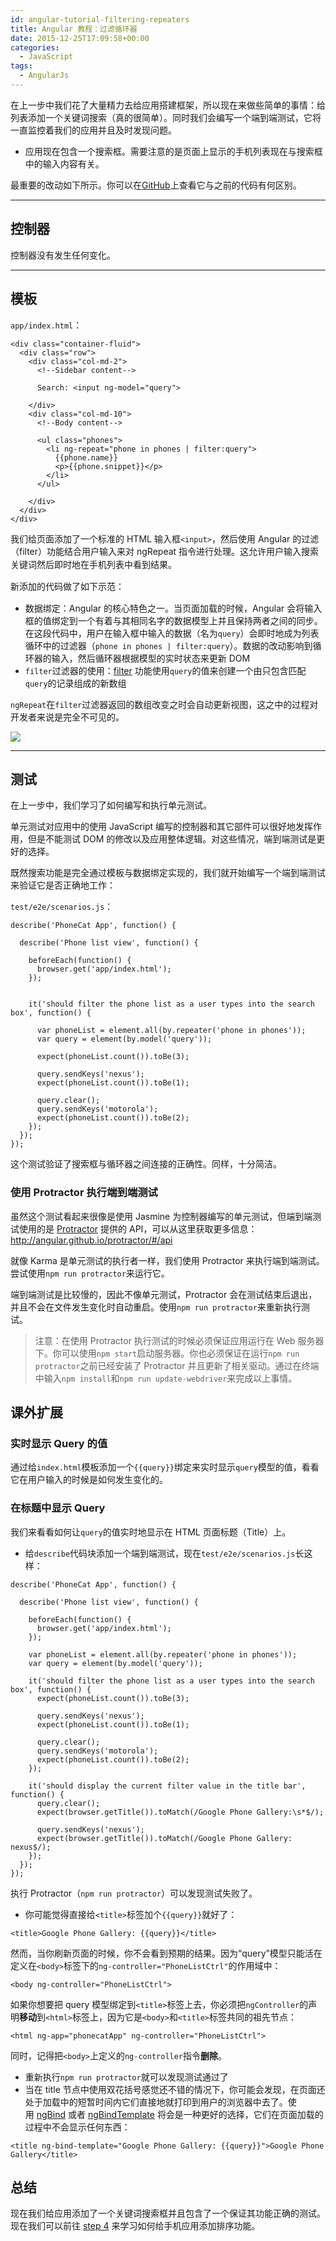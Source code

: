 ```yaml
---
id: angular-tutorial-filtering-repeaters
title: Angular 教程：过滤循环器
date: 2015-12-25T17:09:58+00:00
categories:
  - JavaScript
tags:
  - AngularJs
---
```

在上一步中我们花了大量精力去给应用搭建框架，所以现在来做些简单的事情：给列表添加一个关键词搜索（真的很简单）。同时我们会编写一个端到端测试，它将一直监控着我们的应用并且及时发现问题。

  * 应用现在包含一个搜索框。需要注意的是页面上显示的手机列表现在与搜索框中的输入内容有关。

最重要的改动如下所示。你可以在[GitHub](https://github.com/angular/angular-phonecat/compare/step-2...step-3 "See diff on Github")上查看它与之前的代码有何区别。

* * *

## 控制器

控制器没有发生任何变化。

* * *

## 模板

`app/index.html`：

```
<div class="container-fluid">
  <div class="row">
    <div class="col-md-2">
      <!--Sidebar content-->

      Search: <input ng-model="query">

    </div>
    <div class="col-md-10">
      <!--Body content-->

      <ul class="phones">
        <li ng-repeat="phone in phones | filter:query">
          {{phone.name}}
          <p>{{phone.snippet}}</p>
        </li>
      </ul>

    </div>
  </div>
</div>
```

我们给页面添加了一个标准的 HTML 输入框`<input>`，然后使用 Angular 的过滤（filter）功能结合用户输入来对 ngRepeat 指令进行处理。<span style="line-height: 1.5;">这允许用户输入搜索关键词然后即时地在手机列表中看到结果。</span>

<span style="line-height: 1.5;">新添加的代码做了如下示范：</span>

  * 数据绑定：Angular 的核心特色之一。当页面加载的时候，Angular 会将输入框的值绑定到一个有着与其相同名字的数据模型上并且保持两者之间的同步。在这段代码中，用户在输入框中输入的数据（名为`query`）会即时地成为列表循环中的过滤器（`phone in phones | filter:query`）。数据的改动影响到循环器的输入，然后循环器根据模型的实时状态来更新 DOM
  * `filter`过滤器的使用：[filter](https://docs.angularjs.org/api/ng/filter/filter) 功能使用`query`的值来创建一个由只包含匹配`query`的记录组成的新数组

`ngRepeat`在`filter`过滤器返回的数组改变之时会自动更新视图，这之中的过程对开发者来说是完全不可见的。

![](http://7xjbxm.com1.z0.glb.clouddn.com/tutorial_03.png)

* * *

## 测试

在上一步中，我们学习了如何编写和执行单元测试。

单元测试对应用中的使用 JavaScript 编写的控制器和其它部件可以很好地发挥作用，但是不能测试 DOM 的修改以及应用整体逻辑。对这些情况，端到端测试是更好的选择。

既然搜索功能是完全通过模板与数据绑定实现的，我们就开始编写一个端到端测试来验证它是否正确地工作：
  
`test/e2e/scenarios.js`：

```
describe('PhoneCat App', function() {

  describe('Phone list view', function() {

    beforeEach(function() {
      browser.get('app/index.html');
    });


    it('should filter the phone list as a user types into the search box', function() {

      var phoneList = element.all(by.repeater('phone in phones'));
      var query = element(by.model('query'));

      expect(phoneList.count()).toBe(3);

      query.sendKeys('nexus');
      expect(phoneList.count()).toBe(1);

      query.clear();
      query.sendKeys('motorola');
      expect(phoneList.count()).toBe(2);
    });
  });
});
```

这个测试验证了搜索框与循环器之间连接的正确性。同样，十分简洁。

### 使用 Protractor 执行端到端测试

虽然这个测试看起来很像是使用 Jasmine 为控制器编写的单元测试，但端到端测试使用的是 [Protractor](https://github.com/angular/protractor) 提供的 API，可以从这里获取更多信息： <http://angular.github.io/protractor/#/api>

就像 Karma 是单元测试的执行者一样，我们使用 Protractor 来执行端到端测试。尝试使用`npm run protractor`来运行它。

端到端测试是比较慢的，因此不像单元测试，Protractor 会在测试结束后退出，并且不会在文件发生变化时自动重启。使用`npm run protractor`来重新执行测试。

> 注意：在使用 Protractor 执行测试的时候必须保证应用运行在 Web 服务器下。你可以使用`npm start`启动服务器。你也必须保证在运行`npm run protractor`之前已经安装了 Protractor 并且更新了相关驱动。通过在终端中输入`npm install`和`npm run update-webdriver`来完成以上事情。

## 课外扩展

### 实时显示 Query 的值

通过给`index.html`模板添加一个`{{query}}`绑定来实时显示`query`模型的值，看看它在用户输入的时候是如何发生变化的。

### 在标题中显示 Query

我们来看看如何让`query`的值实时地显示在 HTML 页面标题（Title）上。

* 给`describe`代码块添加一个端到端测试，现在`test/e2e/scenarios.js`长这样： 

```
describe('PhoneCat App', function() {

  describe('Phone list view', function() {

    beforeEach(function() {
      browser.get('app/index.html');
    });

    var phoneList = element.all(by.repeater('phone in phones'));
    var query = element(by.model('query'));

    it('should filter the phone list as a user types into the search box', function() {
      expect(phoneList.count()).toBe(3);

      query.sendKeys('nexus');
      expect(phoneList.count()).toBe(1);

      query.clear();
      query.sendKeys('motorola');
      expect(phoneList.count()).toBe(2);
    });

    it('should display the current filter value in the title bar', function() {
      query.clear();
      expect(browser.getTitle()).toMatch(/Google Phone Gallery:\s*$/);

      query.sendKeys('nexus');
      expect(browser.getTitle()).toMatch(/Google Phone Gallery: nexus$/);
    });
  });
});
```

执行 Protractor（`npm run protractor`）可以发现测试失败了。

* 你可能觉得直接给`<title>`标签加个`{{query}}`就好了： 

```
<title>Google Phone Gallery: {{query}}</title>
```

然而，当你刷新页面的时候，你不会看到预期的结果。因为“query”模型只能活在定义在`<body>`标签下的`ng-controller="PhoneListCtrl"`的作用域中：

```
<body ng-controller="PhoneListCtrl">
```

如果你想要把 query 模型绑定到`<title>`标签上去，你必须把`ngController`的声明**移动**到`<html>`标签上，因为它是`<body>`和`<title>`标签共同的祖先节点：

```
<html ng-app="phonecatApp" ng-controller="PhoneListCtrl">
```
  
同时，记得把`<body>`上定义的`ng-controller`指令**删除**。</li> 
        
* 重新执行`npm run protractor`就可以发现测试通过了
* 当在 title 节点中使用双花括号感觉还不错的情况下，你可能会发现，在页面还处于加载中的短暂时间内它们直接地就打印到用户的浏览器中去了。使用 [ngBind](https://docs.angularjs.org/api/ng/directive/ngBind) 或者 [ngBindTemplate](https://docs.angularjs.org/api/ng/directive/ngBindTemplate) 将会是一种更好的选择，它们在页面加载的过程中不会显示任何东西：

```
<title ng-bind-template="Google Phone Gallery: {{query}}">Google Phone Gallery</title>
```

## 总结

现在我们给应用添加了一个关键词搜索框并且包含了一个保证其功能正确的测试。现在我们可以前往 [step 4](/p/angular-tutorial-two-way-data-binding/) 来学习如何给手机应用添加排序功能。
